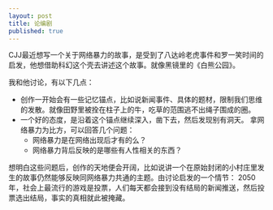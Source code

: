```yaml
---
layout: post
title: 论编剧
published: true
---
```


CJJ最近想写一个关于网络暴力的故事，是受到了八达岭老虎事件和罗一笑时间的启发，他想借助科幻这个壳去讲述这个故事。就像黑镜里的《白熊公园》。

我和他讨论，有以下几点：
+ 创作一开始会有一些记忆锚点，比如说新闻事件、具体的题材，限制我们思维的发散。就像田野里被拴在柱子上的牛，吃草的范围逃不出绳子围成的圈。 
+ 一个好的态度，是沿着这个锚点继续深入，凿下去，然后发现别有洞天。 拿网络暴力为比方，可以回答几个问题：
  - 网络暴力是在网络出现后才有的么？
  - 网络暴力背后反映的是哪些有人性相关的东西？

想明白这些问题后，创作的天地便会开阔，比如说讲一个在原始封闭的小村庄里发生的故事仍然能够反映同网络暴力共通的主题。由讨论启发的一个情节： 2050年，社会上最流行的游戏是投票，人们每天都会接到没有结局的新闻推送，然后投票选出结局，事实的真相就此被掩藏。
